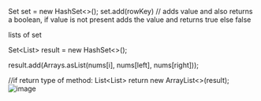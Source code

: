 Set<String> set = new HashSet<>();
set.add(rowKey) // adds value and also returns a boolean, if value is not present adds the value and returns true else false

lists of set

Set<List<Integer>> result = new HashSet<>();


result.add(Arrays.asList(nums[i], nums[left], nums[right]));


//if return type of method: List<List<Integer>>
return new ArrayList<>(result);![image](https://github.com/user-attachments/assets/e5bff692-fec4-4077-a18d-538495238c54)
